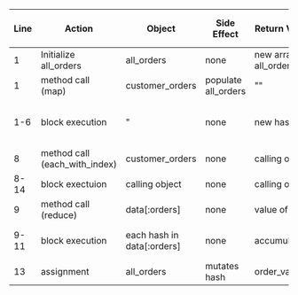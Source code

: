 | Line | Action                        | Object                       | Side Effect         | Return Value         | Return Value Used?       |
| ---  | ---                           | ---                          | ---                 | ---                  | ---                      |
| 1    | Initialize all_orders         | all_orders                   | none                | new array all_orders | no                       |
| 1    | method call (map)             | customer_orders              | populate all_orders | ""                   | yes (by all_order)       |
| 1-6  | block execution               | "                            | none                | new hash             | yes (by map method call) |
| 8    | method call (each_with_index) | customer_orders              | none                | calling object       | no?                      |
| 8-14 | block exectuion               | calling object               | none                | calling object       | no                       |
| 9    | method call (reduce)          | data[:orders]                | none                | value of total       | yes, by order_value      |
| 9-11 | block execution               | each hash in data[:orders]   | none                | accumulation         | yes, by method call      |
| 13   | assignment                    | all_orders                   | mutates hash        | order_value          | yes                      |

